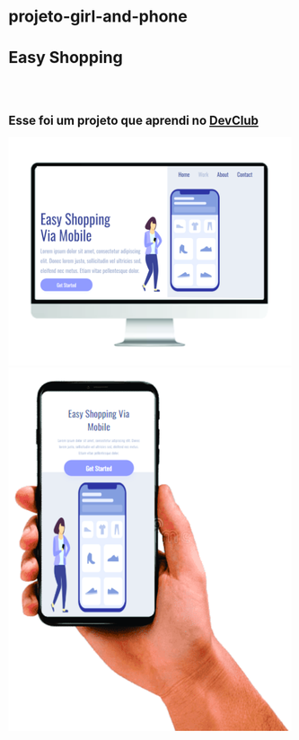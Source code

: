 # projeto-girl-and-phone
<h1>Easy Shopping</h1>
<br>
<br>
<h2>Esse foi um projeto que aprendi no <a href="https://rodolfomori.com.br/devclub">DevClub</h2>
<img src="https://github.com/RyanSystem/projeto-girl-and-phone/blob/main/monitor.jpg?raw=true">
<img src="https://github.com/RyanSystem/projeto-girl-and-phone/blob/main/phone.jpg?raw=true">
